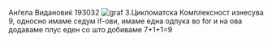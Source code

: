 Анѓела Видановиќ 193032
![graf](https://user-images.githubusercontent.com/82408738/171755925-28b3721c-c594-42aa-ae0f-22d328770607.png)
3.Цикломатска Комплексност изнесува 9, односно имаме седум if-ови, имаме една одлука во for  и на ова додаваме плус еден со што добиваме 7+1+1=9
